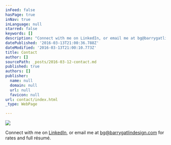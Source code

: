 ```yaml
---
inFeed: false
hasPage: true
inNav: true
inLanguage: null
starred: false
keywords: []
description: "Connect with me on LinkedIn, or email me at bg@barrygatlindesign.com for rates and full résumé.\_"
datePublished: '2016-03-13T21:00:36.788Z'
dateModified: '2016-03-13T21:00:10.773Z'
title: Contact
author: []
sourcePath: _posts/2016-03-12-contact.md
published: true
authors: []
publisher:
  name: null
  domain: null
  url: null
  favicon: null
url: contact/index.html
_type: WebPage

---
```

![](https://the-grid-user-content.s3-us-west-2.amazonaws.com/8bfc0eeb-703b-483f-a595-78e156b3902f.jpg)

Connect with me on [LinkedIn][0], or email me at bg@barrygatlindesign.com for rates and full résumé. 

[0]: www.linkedin.com/in/barrygatlin